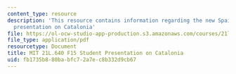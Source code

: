 ```yaml
---
content_type: resource
description: 'This resource contains information regarding the new Spain: Student
  presentation on Catalonia'
file: https://ol-ocw-studio-app-production.s3.amazonaws.com/courses/21l-640j-the-new-spain-1977-present-fall-2015/fb1735b880babfc72a7ec8b332d9cb67_MIT21L_640JF15_PresCata.pdf
file_type: application/pdf
resourcetype: Document
title: MIT 21L.640 F15 Student Presentation on Catalonia
uid: fb1735b8-80ba-bfc7-2a7e-c8b332d9cb67
---
```


